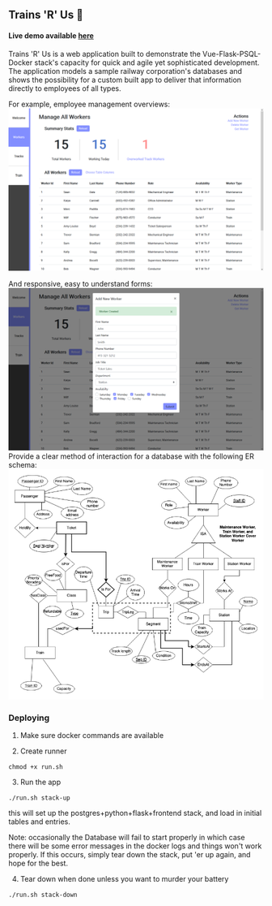 
## Trains 'R' Us 🚂
#### Live demo available [here](http://trainsrus.xyz)
Trains 'R' Us is a web application built to demonstrate the Vue-Flask-PSQL-Docker stack's capacity for quick and agile yet sophisticated development. The application models a sample railway corporation's databases and shows the possibility for a custom built app to deliver that information directly to employees of all types.

For example, employee management overviews:
![Overview Screenshot](https://raw.githubusercontent.com/rlnsy/trainsRUs/master/doc%20images/Workers.png?token=AEDRV7G6CXDMFXE7DB3OY5K6TJOYK) 

And responsive, easy to understand forms:
![Worker Form Screenshot](https://raw.githubusercontent.com/rlnsy/trainsRUs/master/doc%20images/AddWorker.png?token=AEDRV7GWZM3PVGLRGW5KPQ26TJPEQ)
 Provide a clear method of interaction for a database with the following ER schema:
![ER Diagram](https://raw.githubusercontent.com/rlnsy/trainsRUs/master/New_Milestone3ER.png?token=AEDRV7DK2NDJTFJARG2JMTC6TJOMA)
### Deploying
1. Make sure docker commands are available

2. Create runner 
```
chmod +x run.sh
```

3. Run the app
```
./run.sh stack-up
```
  this will set up the postgres+python+flask+frontend stack, and load in initial tables and entries.

Note: occasionally the Database will fail to start properly in which case there will be some
error messages in the docker logs and things won't work properly. If this occurs, simply
tear down the stack, put 'er up again, and hope for the best.

4. Tear down when done unless you want to murder your battery
```
./run.sh stack-down
```
